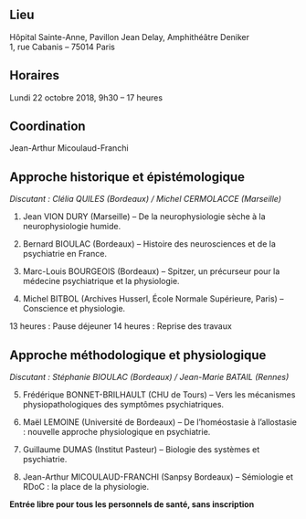 ## Lieu
Hôpital Sainte-Anne, Pavillon Jean Delay, Amphithéâtre Deniker    
1, rue Cabanis – 75014 Paris

## Horaires
Lundi 22 octobre 2018, 9h30 – 17 heures

## Coordination
Jean-Arthur Micoulaud-Franchi

## Approche historique et épistémologique
_Discutant : Clélia QUILES (Bordeaux) / Michel CERMOLACCE (Marseille)_

1. Jean VION DURY (Marseille) – De la neurophysiologie sèche à la neurophysiologie humide.

2. Bernard BIOULAC (Bordeaux) – Histoire des neurosciences et de la psychiatrie en France.

3. Marc-Louis BOURGEOIS (Bordeaux) – Spitzer, un précurseur pour la médecine psychiatrique et la physiologie.

4. Michel BITBOL (Archives Husserl, École Normale Supérieure, Paris) – Conscience et physiologie.

13 heures : Pause déjeuner
14 heures : Reprise des travaux

## Approche méthodologique et physiologique
_Discutant : Stéphanie BIOULAC (Bordeaux) / Jean-Marie BATAIL (Rennes)_

5. Frédérique BONNET-BRILHAULT (CHU de Tours) – Vers les mécanismes physiopathologiques des symptômes psychiatriques.

6. Maël LEMOINE (Université de Bordeaux) – De l’homéostasie à l’allostasie : nouvelle approche physiologique en psychiatrie.

7. Guillaume DUMAS (Institut Pasteur) – Biologie des systèmes et psychiatrie.

8. Jean-Arthur MICOULAUD-FRANCHI (Sanpsy Bordeaux) – Sémiologie et RDoC : la place de la physiologie.

**Entrée libre pour tous les personnels de santé, sans inscription**
